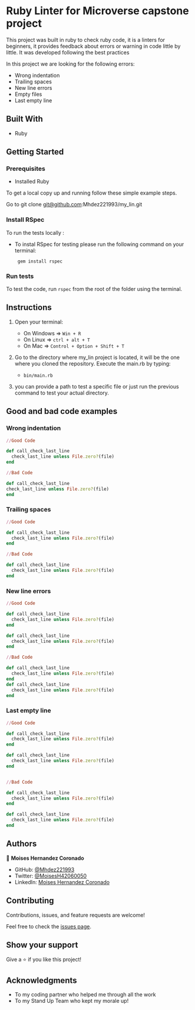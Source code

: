 # Ruby Linter for Microverse capstone project

This project was built in ruby to check ruby code, it is a linters for beginners, it provides feedback about errors or warning in code little by little.
It was developed following the best practices

In this project we are looking for the following errors:

   - Wrong indentation
   - Trailing spaces   
   - New line errors
   - Empty files
   - Last empty line
## Built With
- Ruby

## Getting Started
### Prerequisites
   - Installed Ruby

To get a local copy up and running follow these simple example steps.

Go to  git clone git@github.com:Mhdez221993/my_lin.git


### Install RSpec

To run the tests locally :

- To instal RSpec for testing please run the following command on your terminal:

   ` gem install rspec`

### Run tests

To test the code, run  `rspec`  from the root of the folder using the terminal.

## Instructions

1) Open your terminal:
    - On Windows => <code>Win + R</code>
    - On Linux => <code>ctrl + alt + T</code>
    - On Mac => <code>Control + Option + Shift + T</code>

2) Go to the directory where my_lin project is located, it will be the one where you cloned the repository. Execute the main.rb by typing:
    - <code>bin/main.rb</code>

3) you can provide a path to test a specific file or just run the previous command to test your actual directory.


##  Good and bad code examples

### Wrong indentation
~~~ruby
//Good Code

def call_check_last_line
  check_last_line unless File.zero?(file)
end

//Bad Code

def call_check_last_line
check_last_line unless File.zero?(file)
end
~~~

### Trailing spaces
~~~ruby
//Good Code

def call_check_last_line
  check_last_line unless File.zero?(file)
end

//Bad Code

def call_check_last_line
  check_last_line unless File.zero?(file)  
end
~~~

### New line errors
~~~ruby
//Good Code

def call_check_last_line
  check_last_line unless File.zero?(file)
end

def call_check_last_line
  check_last_line unless File.zero?(file)
end

//Bad Code

def call_check_last_line
  check_last_line unless File.zero?(file)  
end
def call_check_last_line
  check_last_line unless File.zero?(file)
end
~~~


### Last empty line
~~~ruby
//Good Code

def call_check_last_line
  check_last_line unless File.zero?(file)
end

def call_check_last_line
  check_last_line unless File.zero?(file)
end


//Bad Code

def call_check_last_line
  check_last_line unless File.zero?(file)  
end

def call_check_last_line
  check_last_line unless File.zero?(file)
end
~~~


## Authors
👤 **Moises Hernandez Coronado** 

- GitHub: [@Mhdez221993](https://github.com/Mhdez221993) 
- Twitter: [@MoisesH42060050](https://twitter.com/MoisesH42060050) 
- LinkedIn: [Moises Hernandez Coronado](https://www.linkedin.com/in/moises-hernandez-9bbb17145/) 

## Contributing

Contributions, issues, and feature requests are welcome!

Feel free to check the [issues page](https://github.com/Mhdez221993/my_lin/issues).

## Show your support

Give a ⭐️ if you like this project!

## Acknowledgments

- To my coding partner who helped me through all the work
- To my Stand Up Team who kept my morale up!
